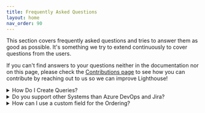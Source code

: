 ```yaml
---
title: Frequently Asked Questions
layout: home
nav_order: 90
---
```


This section covers frequently asked questions and tries to answer them as good as possible. It's something we try to extend continuously to cover questions from the users.  

If you can't find answers to your questions neither in the documentation nor on this page, please check the [Contributions page](../contributions/contributions.html) to see how you can contribute by reaching out to us so we can improve Lighthouse!

<details markdown="block">
  <summary>
    How Do I Create Queries?
  </summary>
  {: .text-delta }
We use built-in functionality for our supported languages. If you struggle with creating queries, please check the respective documentation. We provided some examples for [Jira](../concepts/jira.html) and [Azure DevOps](../concepts/azuredevops.html). Apart from that, please rely on the official documentation.

For Jira, you may start here: [Use advanced search with Jira Query Language (JQL)](https://support.atlassian.com/jira-service-management-cloud/docs/use-advanced-search-with-jira-query-language-jql/)  

For Azure DevOps, check out the [Work Item Query Language (WIQL) syntax reference](https://learn.microsoft.com/en-us/azure/devops/boards/queries/wiql-syntax?view=azure-devops&viewFallbackFrom=vsts) and the [Wiql Editor Extension](https://marketplace.visualstudio.com/items?itemName=ms-devlabs.wiql-editor).

If you need support, consider joining [our Slack Community](https://join.slack.com/t/let-people-work/shared_invite/zt-2y0zfim85-qhbgt8N0yw90G1P~JWXvlg) where other users may be able to help you.
</details>

<details markdown="block">
  <summary>
    Do you support other Systems than Azure DevOps and Jira?
  </summary>
  {: .text-delta }
Lighthouse is built in so it can be easily extended with new Work Tracking System. Right now it supports Jira and Azure DevOps, as they are used the most and we can test against those systems.

If you use a different system, please reach out and we can see if it can be onboarded. While we can't make any promises, we are in general open to the idea!
</details>

<details markdown="block">
  <summary>
    How can I use a custom field for the Ordering?
  </summary>
  {: .text-delta }
Right now there is no way to use another field for ordering. By the way [Lighthouse forecasts](../concepts/howlighthouseforecasts.html), there has to be a **unique** order of Features **across the whole work tracking system**. Custom fields tend to not support this, and we would end up with ambigious orders (if two features have an *OrderIndex* of 12, which one would you expect to be forecasted earlier...).  
Thus we rely on the built-in mechanisms, which guarantee a unique order. While this may not be what you want to hear, you could use this as an opportunity to streamline your backlog and create transparency about the fact that the order does not seem to be taken care of.
</details>

